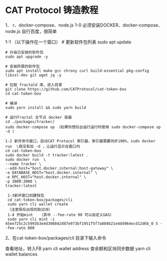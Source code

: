 # CAT Protocol 铸造教程
1、
    r、docker-compose、node.js
   1-0 必须安装DOCKER、docker-compose、node.js
      自行百度，很简单
   
   1-1 （以下操作在一个窗口）
    # 更新软件包列表
    sudo apt update

    # 升级已安装的软件包
    sudo apt upgrade -y

    # 安装所需的软件包
    sudo apt install make gcc chrony curl build-essential pkg-config libssl-dev git wget jq -y

    # 拉取 fractald 库，进入目录
    git clone https://github.com/CATProtocol/cat-token-box
    cd cat-token-box

    # 编译
    sudo yarn install && sudo yarn build

    # 运行Fractal 全节点 docker 容器
    cd ./packages/tracker/
    sudo docker-compose up （如果你想后台运行运行时使用 sudo docker-compose up -d )

    1-2 新开命令窗口，启动CAT Protocol 索引器，索引器需要同步100%，sudo docker run  \我没有加 -d ，让运行显示在窗口内
    cd cat-token-box
    sudo docker build -t tracker:latest .
    sudo docker run  \
    --name tracker \
    --add-host="host.docker.internal:host-gateway" \
    -e DATABASE_HOST="host.docker.internal" \
    -e RPC_HOST="host.docker.internal" \
    -p 3000:3000 \
    tracker:latest

     1-3新开窗口创建钱包
     cd cat-token-box/packages/cli
     sudo yarn cli wallet create
     （注意保存出现的助记词）
     1-4 开始mint   （其中 --fee-rate 90 可以自定义GAS） 
     sudo yarn cli mint -i 45ee725c2c5993b3e4d308842d87e973bf1951f5f7a804b21e4dd964ecd12d6b_0 5 --fee-rate 800
    

2、在cat-token-box/packages/cli 目录下输入命令

查看地址，转入FB
yarn cli wallet address
查余额和区块同步数据
yarn cli wallet balances



